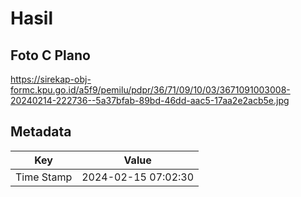 # Hasil

## Foto C Plano

https://sirekap-obj-formc.kpu.go.id/a5f9/pemilu/pdpr/36/71/09/10/03/3671091003008-20240214-222736--5a37bfab-89bd-46dd-aac5-17aa2e2acb5e.jpg


## Metadata

| Key        | Value               |
| ---------- | ------------------- |
| Time Stamp | 2024-02-15 07:02:30 |



